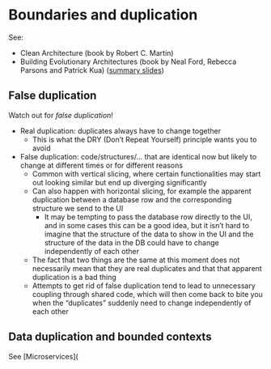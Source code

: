 # Boundaries and duplication

See:

- Clean Architecture (book by Robert C. Martin)
- Building Evolutionary Architectures (book by Neal Ford, Rebecca Parsons and Patrick Kua) ([summary slides](https://www.slideshare.net/thekua/building-evolutionary-architectures))

## False duplication

Watch out for *false duplication*!

- Real duplication: duplicates always have to change together
  - This is what the DRY (Don’t Repeat Yourself) principle wants you to avoid
- False duplication: code/structures/... that are identical now but likely to change at different times or for different reasons
  - Common with vertical slicing, where certain functionalities may start out looking similar but end up diverging significantly
  - Can also happen with horizontal slicing, for example the apparent duplication between a database row and the corresponding structure we send to the UI
    - It may be tempting to pass the database row directly to the UI, and in some cases this can be a good idea, but it isn’t hard to imagine that the structure of the data to show in the UI and the structure of the data in the DB could have to change independently of each other
  - The fact that two things are the same at this moment does not necessarily mean that they are real duplicates and that that apparent duplication is a bad thing
  - Attempts to get rid of false duplication tend to lead to unnecessary coupling through shared code, which will then come back to bite you when the “duplicates” suddenly need to change independently of each other

## Data duplication and bounded contexts

See [Microservices](